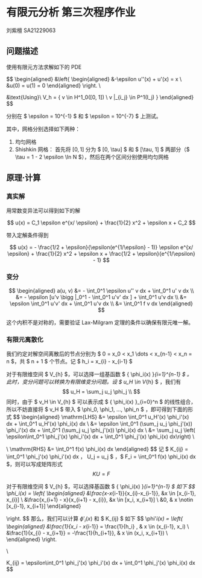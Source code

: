 # 有限元分析 第三次程序作业

刘紫檀 SA21229063

## 问题描述

使用有限元方法求解如下的 PDE

$$
\begin{aligned}
&\left\{
\begin{aligned}
&-\epsilon u''(x) + u'(x) = x \\
&u(0) = u(1) = 0
\end{aligned}
\right.
\\

&\text{Using}\ V_h = \{ v \in H^1_0([0, 1]) \ v |_{i_j} \in P^1(I_j) \}
\end{aligned}
$$

分别在 $ \epsilon = 10^{-1} $ 和 $ \epsilon = 10^{-7} $ 上测试。

其中，网格分别选择如下两种：
1. 均匀网格
2. Shishkin 网格： 首先将 $[0, 1]$ 分为 $ [0, \tau] $ 和 $ [\tau, 1] $ 两部分（$ \tau = 1 - 2 \epsilon \ln N $），然后在两个区间分别使用均匀网格

## 原理·计算

### 真实解

用常数变异法可以得到如下的解

$$
u(x) = C_1 \epsilon e^{x/ \epsilon} + \frac{1}{2} x^2 + \epsilon x + C_2
$$

带入定解条件得到

$$
u(x) = - \frac{1/2 + \epsilon}{\epsilon(e^{1/\epsilon} - 1)} \epsilon e^{x/ \epsilon} + \frac{1}{2} x^2 + \epsilon x + \frac{1/2 + \epsilon}{e^{1/\epsilon} - 1} 
$$

### 变分

$$
\begin{aligned}
a(u, v) &= - \int_0^1 \epsilon u'' v dx + \int_0^1 u' v  dx \\
&= - \epsilon [u'v \bigg |_0^1 - \int_0^1 u'v' dx  ] + \int_0^1 u'v dx \\
&= \epsilon \int_0^1 u'v' dx + \int_0^1 u'v dx \\
&= \int_0^1 f v dx
\end{aligned}
$$

这个内积不是对称的，需要验证 Lax-Milgram 定理的条件以确保有限元唯一解。


### 有限元离散化

我们约定对解空间离散后的节点分别为 $ 0 = x_0 < x_1 \dots < x_{n-1} < x_n = n $，共 $ n + 1 $ 个节点。记 $ h_i =  x_{i} - x_{i-1} $

对于有限维空间 $ V_{h} $，可以选择一组基函数 $ \{ \phi_i(x) \}_{i=1}^{n-1} $ 。此时，变分问题可以转换为有限维变分问题。设 $ u_H \in V_{h} $ ，我们有
$$
u_H = \sum_j u_j \phi_j \\
$$
同时，由于 $ v_H \in  V_{h} $  可以表示成 $ \{ \phi_i(x) \}_{i=0}^n $  的线性组合，所以不妨直接将 $ v_H $ 带入 $ \phi_0, \phi_1, ..., \phi_n $ ，即可得到下面的形式
$$
\begin{aligned}
\mathrm{LHS} 
&= \epsilon \int_0^1 u_H'(x) \phi_i'(x) dx + \int_0^1 u_H'(x) \phi_i(x) dx \\
&= \epsilon \int_0^1 (\sum_j u_j \phi_j'(x)) \phi_i'(x) dx + \int_0^1 (\sum_j u_j \phi_j'(x)) \phi_i(x) dx  \\
&= \sum_j u_j \left( \epsilon\int_0^1 \phi_j'(x) \phi_i'(x) dx + \int_0^1 \phi_j'(x) \phi_i(x) dx\right) \\

\\
\mathrm{RHS}
&= \int_0^1 f(x) \phi_i(x) dx
\end{aligned}
$$
记 $ K_{ij} = \int_0^1 \phi_j'(x) \phi_i'(x) dx $，$ U_j = u_j $ ，$ F_i =  \int_0^1 f(x) \phi_i(x) dx $，则可以写成矩阵形式
$$
KU = F
$$

对于有限维空间 $ V_{h}  $，可以选择基函数 $ \{ \phi_i(x) \}_{i=1}^{n-1} $ 如下
$$
\phi_i(x) = \left\{
\begin{aligned}
&\frac{x-x_{i-1}}{x_{i}-x_{i-1}}, &x \in [x_{i-1}, x_{i}] \\
&\frac{x_{i+1} - x}{x_{i+1} - x_{i}}, &x \in [x_i, x_{i+1}] \\
&0, & x \notin [x_{i-1}, x_{i+1}]
\end{aligned}

\right.
$$
那么，我们可以计算 $\phi'_i(x)$ 和 $ K_{ij} $ 如下
$$
\phi'_i(x) = \left\{
\begin{aligned}
&\frac{1}{x_i - x_{i-1}} = \frac{1}{h_i}  , & x \in (x_{i-1}, x_i)  \\
&\frac{1}{x_{i} - x_{i+1}} = -\frac{1}{h_{i+1}}, & x \in (x_i, x_{i+1}) \\
\end{aligned}
\right.

\\

K_{ij} = \epsilon\int_0^1 \phi_j'(x) \phi_i'(x) dx + \int_0^1 \phi_j'(x) \phi_i(x) dx
$$